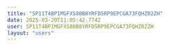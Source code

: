 ```yaml
---
title: "SP11T4BP1MGFXS80B8YRFD5RP9EPCGA73FQHZ02ZH"
date: 2025-03-20T11:05:42.774Z
user: SP11T4BP1MGFXS80B8YRFD5RP9EPCGA73FQHZ02ZH
layout: "users"
---
```

    